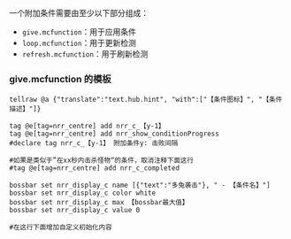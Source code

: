 一个附加条件需要由至少以下部分组成：

* `give.mcfunction`：用于应用条件
* `loop.mcfunction`：用于更新检测
* `refresh.mcfunction`：用于刷新检测

### give.mcfunction 的模板
```mcfunction
tellraw @a {"translate":"text.hub.hint", "with":["【条件图标】", "【条件描述】"]}

tag @e[tag=nrr_centre] add nrr_c_【y-1】
tag @e[tag=nrr_centre] add nrr_show_conditionProgress
#declare tag nrr_c_【y-1】 附加条件y: 击败间隔

#如果是类似于”在xx秒内击杀怪物“的条件，取消注释下面这行
#tag @e[tag=nrr_centre] add nrr_c_completed

bossbar set nrr_display_c name [{"text":"多兔袭击"}, " - 【条件名】"]
bossbar set nrr_display_c color white
bossbar set nrr_display_c max 【bossbar最大值】
bossbar set nrr_display_c value 0

#在这行下面增加自定义初始化内容
```